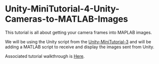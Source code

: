 # Unity-MiniTutorial-4-Unity-Cameras-to-MATLAB-Images
This tutorial is all about getting your camera frames into MAPLAB images.

We will be using the Unity script from the [Unity-MiniTutorial-3](https://github.com/trashbros/Unity-MiniTutorial-3-Getting-Camera-Data) and will be adding a MATLAB script to receive and display the images sent from Unity.

Associated tutorial walkthrough is [Here](https://trashbros.wordpress.com/?p=40).
